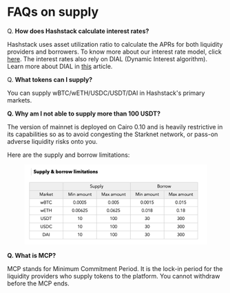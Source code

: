 # FAQs on supply

Q. **How does Hashstack calculate interest rates?**

Hashstack uses asset utilization ratio to calculate the APRs for both liquidity providers and borrowers. To know more about our interest rate model, click [here](https://docs.hashstack.finance/hub/concepts/interest-rate-model). The interest rates also rely on DIAL (Dynamic Interest algorithm). Learn more about DIAL in [this](https://blog.hashstack.finance/deconstructing-hashstacks-dynamic-interest-algorithm-dial/) article.



Q. **What tokens can I supply?**

You can supply wBTC/wETH/USDC/USDT/DAI in Hashstack's primary markets.



**Q. Why am I not able to supply more than 100 USDT?**

The version of mainnet is deployed on Cairo 0.10 and is heavily restrictive in its capabilities so as to avoid congesting the Starknet network, or pass-on adverse liquidity risks onto you.

Here are the supply and borrow limitations:

<figure><img src="../.gitbook/assets/image (69).png" alt=""><figcaption></figcaption></figure>



**Q. What is MCP?**

MCP stands for Minimum Commitment Period. It is the lock-in period for the liquidity providers who supply tokens to the platform. You cannot withdraw before the MCP ends.
